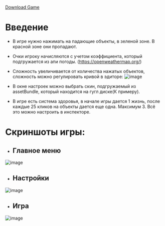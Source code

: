[Download Game](https://github.com/AlexSlz/fallingObject/raw/master/game.apk)

# Введение
* В игре нужно нажимать на падающие объекты, в зеленой зоне. В красной зоне они пропадают.
* Очки игроку начисляются с учетом коэффициента, который подгружается из апи погоды. (https://openweathermap.org/)
* Сложность увеличивается от количества нажатых объектов, сложность можно регулировать кривой в эдиторе:
![image](https://user-images.githubusercontent.com/30480995/163385417-403c1dd9-607d-4e57-9e07-048cc9359135.png)

* В окне настроек можно выбрать скин, подгружаемый из assetBundle, который находится на гугл диске(К примеру).

* В игре есть система здоровья, в начале игры дается 1 жизнь, после каждые 25 кликов на объекты дается еще одна. Максимум 3. 
Всё это можно настроить в инспекторе.

# Скриншоты игры:

* ## Главное меню
![image](https://user-images.githubusercontent.com/30480995/163387327-6b1da795-67d2-4da8-a3ed-0b713e1264dc.png)

* ## Настройки
![image](https://user-images.githubusercontent.com/30480995/163387356-37552334-a0db-4170-81c7-d7d7fbbd5ba6.png)

* ## Игра
![image](https://user-images.githubusercontent.com/30480995/163388291-ebf6399a-989c-4caa-9d65-d709724441ac.png)

